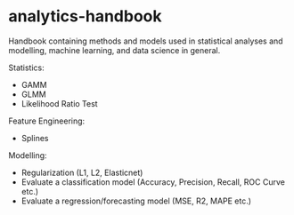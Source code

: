 # analytics-handbook
Handbook containing methods and models used in statistical analyses and modelling, machine learning, and data science in general.

Statistics:
* GAMM
* GLMM
* Likelihood Ratio Test

Feature Engineering:
* Splines

Modelling:
* Regularization (L1, L2, Elasticnet)
* Evaluate a classification model (Accuracy, Precision, Recall, ROC Curve etc.)
* Evaluate a regression/forecasting model (MSE, R2, MAPE etc.)
